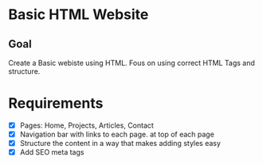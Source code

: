 # Basic HTML Website
## Goal

Create a Basic webiste using HTML. Fous on using correct HTML Tags and structure.

# Requirements
 
 - [x] Pages: Home, Projects, Articles, Contact
 - [x] Navigation bar with links to each page. at top of each page
 - [x] Structure the content in a way that makes adding styles easy 
 - [x] Add SEO meta tags